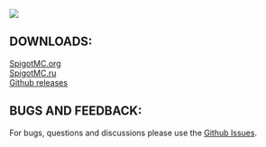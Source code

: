 ![](https://imgur.com/2YdJwiR.png)

## DOWNLOADS:
[SpigotMC.org](https://www.spigotmc.org/resources/ecolobby-for-lobby-plugin.101547/) \
[SpigotMC.ru](https://spigotmc.ru/resources/ecolobby-plagina-dlja-lobbi.998/) \
[Github releases](https://github.com/Baraban4ik/EcoLobby/releases)
## BUGS AND FEEDBACK:
For bugs, questions and discussions please use the [Github Issues](https://github.com/Baraban4ik/EcoLobby/issues).